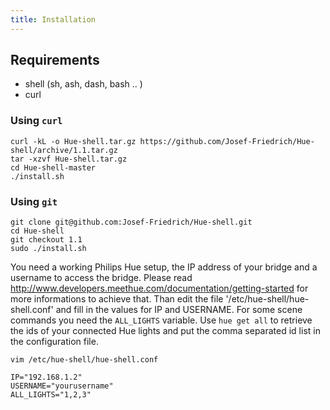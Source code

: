 ```yaml
---
title: Installation
---
```


## Requirements

* shell (sh, ash, dash, bash .. )
* curl


### Using `curl`

```
curl -kL -o Hue-shell.tar.gz https://github.com/Josef-Friedrich/Hue-shell/archive/1.1.tar.gz
tar -xzvf Hue-shell.tar.gz
cd Hue-shell-master
./install.sh
```

### Using `git`

```
git clone git@github.com:Josef-Friedrich/Hue-shell.git
cd Hue-shell
git checkout 1.1
sudo ./install.sh
```

You need a working Philips Hue setup, the IP address of your bridge and
a username to access the bridge. Please read
http://www.developers.meethue.com/documentation/getting-started for more
informations to achieve that. Than edit the file '/etc/hue-shell/hue-
shell.conf' and fill in the values for IP and USERNAME. For some scene
commands you need the `ALL_LIGHTS` variable. Use `hue get all` to
retrieve the ids of your connected Hue lights and put the comma
separated id list in the configuration file.

```
vim /etc/hue-shell/hue-shell.conf
```

```
IP="192.168.1.2"
USERNAME="yourusername"
ALL_LIGHTS="1,2,3"
```
